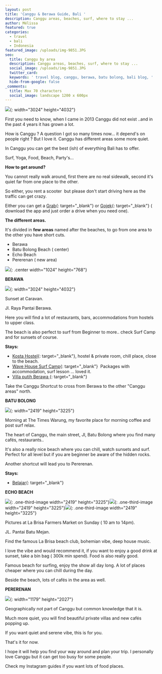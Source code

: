 ```yaml
---
layout: post
title: 'Canggu & Berawa Guide, Bali '
description: Canggu areas, beaches, surf, where to stay ...
author: Mélissa
featured: true
categories:
  - travel
  - bali
  - Indonesia
featured_image: /uploads/img-9851.JPG
seo:
  title: Canggu by area
  description: Canggu areas, beaches, surf, where to stay ...
  social_image: /uploads/img-9851.JPG
  twitter_card:
  keywords: ' travel blog, canggu, berawa, batu bolong, bali blog, '
  hide-from-google: false
_comments:
  title: Max 70 characters
  social_image: landscape 1200 x 600px
---
```

![](/uploads/img-9851.JPG){: width="3024" height="4032"}

First you need to know, when I came in 2013 Canggu did not exist ..and in the past 4 years it has grown a lot.&nbsp;

How is Canggu ? A question I got so many times now… it depend's on people right ? But I love it. Canggu has different areas some more quiet.

In Canggu you can get the best (ish) of everything Bali has to offer.

Surf, Yoga, Food, Beach, Party's…&nbsp;

**How to get around?&nbsp;**

You cannot really walk around, first there are no real sidewalk, second it's quiet far from one place to the other.&nbsp;

So either, you rent a scooter&nbsp; but please don't start driving here as the traffic can get crazy.&nbsp;

Either you can get a [Grab](https://www.grab.com/id/en/){: target="_blank"}&nbsp;or [Gojek](https://www.gojek.com/en-id/){: target="_blank"} ( download the app and just order a drive when you need one).&nbsp;

**The different areas.**

It's divided in **few areas** named after the beaches, to go from one area to the other you have short cuts.&nbsp;

* Berawa
* Batu Bolong Beach ( center)
* Echo Beach
* Pererenan ( new area)

![](/uploads/minimalist-world-map-pin-timeline-1.png){: .center width="1024" height="768"}

**BERAWA**

![](/uploads/img-0659.JPG){: width="3024" height="4032"}

Sunset at Caravan.&nbsp;

Jl. Raya Pantai Berawa.

Here you will find a lot of restaurants, bars, accommodations from hostels to upper class.&nbsp;

The beach is also perfect to surf from Beginner to more.. check Surf Camp and for sunsets of course.

**Stays:**

* [Kosta Hostel](https://www.booking.com/hotel/id/kosta-hostel-canggu.en.html?aid=8018659&amp;no_rooms=1&amp;group_adults=2&amp;room1=A%2CA){: target="_blank"}, hostel & private room, chill place, close to the beach.&nbsp;
* [Wave House Surf Camp](https://www.booking.com/hotel/id/wave-house.en.html?aid=8018659&amp;no_rooms=1&amp;group_adults=2){: target="_blank"}&nbsp; Packages with accommodation, surf lesson … loved it.
* [Villa putih Berawa&nbsp;](https://www.booking.com/hotel/id/luxury-2-bedrooms-villa-putih-pererenan.fr.html?aid=8018659&amp;sid=ce3bd4bf7cf336fc71dbe18855fa6fa2&amp;dist=0&amp;group_adults=2&amp;keep_landing=1&amp;no_rooms=1&amp;sb_price_type=total&amp;type=total&amp;){: target="_blank"}

Take the Canggu Shortcut to cross from Berawa to the other "Canggu areas" north.&nbsp;

**BATU BOLONG**

![](/uploads/Times.webp){: width="2419" height="3225"}

Morning at The Times Warung, my favorite place for morning coffee and post surf relax.

The heart of Canggu, the main street, Jl, Batu Bolong where you find many cafés, restaurants..

It's also a really nice beach where you can chill, watch sunsets and surf. Perfect for all level but if you are beginner be aware of the hidden rocks.

Another shortcut will lead you to Pererenan.&nbsp;

**Stays:**

* [Belajar](https://belajarbali.com/){: target="_blank"}

**ECHO BEACH&nbsp;**

![](/uploads/img-9775-jpg.webp){: .one-third-image width="2419" height="3225"}![](/uploads/img-9776.webp){: .one-third-image width="2419" height="3225"}![](/uploads/img-9778-jpg.webp){: .one-third-image width="2419" height="3225"}

Pictures at La Brisa Farmers Market on Sunday ( 10 am to 14pm).

JL. Pantai Batu Mejan.

Find the famous La Brisa beach club, bohemian vibe, deep house music.

I love the vibe and would recommend it, if you want to enjoy a good drink at sunset, take a bin bag ( 300k min spend). Food is also really good.&nbsp;

Famous beach for surfing, enjoy the show all day long. A lot of places cheaper where you can chill during the day.&nbsp;

Beside the beach, lots of cafés in the area as well.&nbsp;

**PERERENAN**

![](/uploads/img-2408.jpg){: width="1179" height="2027"}

Geographically not part of Canggu but common knowledge that it is.

Much more quiet, you will find beautiful private villas and new cafés popping up.

If you want quiet and serene vibe, this is for you.&nbsp;

That's it for now.

I hope it will help you find your way around and plan your trip. I personally love Canggu but it can get too busy for some people.&nbsp;

Check my Instagram guides if you want lots of food places.&nbsp;